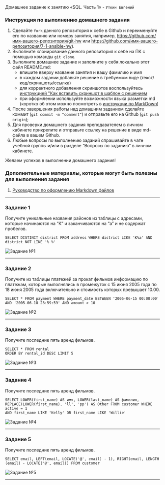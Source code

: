 Домашнее задание к занятию «SQL. Часть 1» - `Уткин Евгений`


### Инструкция по выполнению домашнего задания

   1. Сделайте `fork` данного репозитория к себе в Github и переименуйте его по названию или номеру занятия, например, https://github.com/имя-вашего-репозитория/git-hw или  https://github.com/имя-вашего-репозитория/7-1-ansible-hw).
   2. Выполните клонирование данного репозитория к себе на ПК с помощью команды `git clone`.
   3. Выполните домашнее задание и заполните у себя локально этот файл README.md:
      - впишите вверху название занятия и вашу фамилию и имя
      - в каждом задании добавьте решение в требуемом виде (текст/код/скриншоты/ссылка)
      - для корректного добавления скриншотов воспользуйтесь [инструкцией "Как вставить скриншот в шаблон с решением](https://github.com/netology-code/sys-pattern-homework/blob/main/screen-instruction.md)
      - при оформлении используйте возможности языка разметки md (коротко об этом можно посмотреть в [инструкции  по MarkDown](https://github.com/netology-code/sys-pattern-homework/blob/main/md-instruction.md))
   4. После завершения работы над домашним заданием сделайте коммит (`git commit -m "comment"`) и отправьте его на Github (`git push origin`);
   5. Для проверки домашнего задания преподавателем в личном кабинете прикрепите и отправьте ссылку на решение в виде md-файла в вашем Github.
   6. Любые вопросы по выполнению заданий спрашивайте в чате учебной группы и/или в разделе “Вопросы по заданию” в личном кабинете.
   
Желаем успехов в выполнении домашнего задания!
   
### Дополнительные материалы, которые могут быть полезны для выполнения задания

1. [Руководство по оформлению Markdown файлов](https://gist.github.com/Jekins/2bf2d0638163f1294637#Code)

---

### Задание 1

Получите уникальные названия районов из таблицы с адресами, которые начинаются на “K” и заканчиваются на “a” и не содержат пробелов.

```
SELECT DISTINCT district FROM address WHERE district LIKE 'K%a' AND district NOT LIKE '% %'

```

![Задание №1](https://github.com/newDjon/hw-03/blob/main/mysql_user.png)


---

### Задание 2

Получите из таблицы платежей за прокат фильмов информацию по платежам, которые выполнялись в промежуток с 15 июня 2005 года по 18 июня 2005 года включительно и стоимость которых превышает 10.00.

```
SELECT * FROM payment WHERE payment_date BETWEEN '2005-06-15 00:00:00' AND '2005-06-18 23:59:59' AND amount > 10
```

![Задание №2](https://github.com/newDjon/hw-03/blob/main/prikey.png)

---

### Задание 3

Получите последние пять аренд фильмов.

```
SELECT * FROM rental
ORDER BY rental_id DESC LIMIT 5
```

![Задание №3](https://github.com/newDjon/hw-03/blob/main/prikey.png)

---

### Задание 4

Получите последние пять аренд фильмов.

```
SELECT LOWER(first_name) AS имя, LOWER(last_name) AS фамилия, REPLACE(LOWER(first_name), 'll', 'pp') AS Other FROM customer WHERE active = 1 
AND first_name LIKE 'Kelly' OR first_name LIKE 'Willie'
```

![Задание №4](https://github.com/newDjon/hw-03/blob/main/prikey.png)

---

### Задание 5

Получите последние пять аренд фильмов.

```
SELECT email, LEFT(email, LOCATE('@', email) - 1), RIGHT(email, LENGTH (email) - LOCATE('@', email)) FROM customer
```

![Задание №5](https://github.com/newDjon/hw-03/blob/main/prikey.png)

---







 

 








